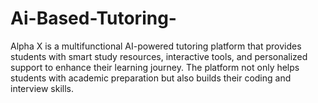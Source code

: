 # Ai-Based-Tutoring-
Alpha X is a multifunctional AI-powered tutoring platform that provides students with smart study resources, interactive tools, and personalized support to enhance their learning journey. The platform not only helps students with academic preparation but also builds their coding and interview skills.
